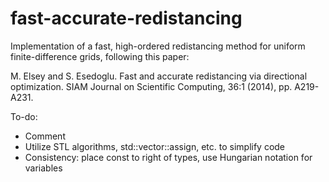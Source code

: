 # fast-accurate-redistancing
Implementation of a fast, high-ordered redistancing method for uniform finite-difference grids, following this paper:

M. Elsey and S. Esedoglu. Fast and accurate redistancing via directional optimization. SIAM Journal on Scientific Computing, 36:1 (2014), pp. A219-A231.

To-do:
* Comment
* Utilize STL algorithms, std::vector::assign, etc. to simplify code
* Consistency: place const to right of types, use Hungarian notation for variables

